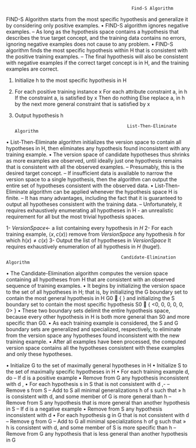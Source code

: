                                                     Find-S Algorithm
FIND-S Algorithm starts from the most specific hypothesis and
generalize it by considering only positive examples.
• FIND-S algorithm ignores negative examples.
– As long as the hypothesis space contains a hypothesis that describes the true target concept,
and the training data contains no errors, ignoring negative examples does not cause to any
problem.
• FIND-S algorithm finds the most specific hypothesis within H that is
consistent with the positive training examples.
– The final hypothesis will also be consistent with negative examples if the correct target
concept is in H, and the training examples are correct.

1. Initialize h to the most specific hypothesis in H
2. For each positive training instance x
For each attribute constraint a, in h
If the constraint a, is satisfied by x
Then do nothing
Else replace a, in h by the next more general constraint that is
satisfied by x
3. Output hypothesis h

                                                  List-Then-Eliminate Algorithm
• List-Then-Eliminate algorithm initializes the version space to contain all
hypotheses in H, then eliminates any hypothesis found inconsistent with
any training example.
• The version space of candidate hypotheses thus shrinks as more
examples are observed, until ideally just one hypothesis remains that is
consistent with all the observed examples.
– Presumably, this is the desired target concept.
– If insufficient data is available to narrow the version space to a single hypothesis, then the
algorithm can output the entire set of hypotheses consistent with the observed data.
• List-Then-Eliminate algorithm can be applied whenever the hypothesis
space H is finite.
– It has many advantages, including the fact that it is guaranteed to output all hypotheses
consistent with the training data.
– Unfortunately, it requires exhaustively enumerating all hypotheses in H - an unrealistic
requirement for all but the most trivial hypothesis spaces.

1- $VersionSpace \leftarrow$ a list containing every hypothesis in $H$
2- For each training example, $\langle x, c(x) \rangle$
remove from $VersionSpace$ any hypothesis $h$ for which $h(x) \neq c(x)$
3- Output the list of hypotheses in $VersionSpace$
It requires exhaustively enumeration of all hypothesis in $H$ (huge!).

                                                Candidate-Elimination Algorithm
• The Candidate-Elimination algorithm computes the version space containing all
hypotheses from H that are consistent with an observed sequence of training examples.
• It begins by initializing the version space to the set of all hypotheses in H; that is, by
initializing the G boundary set to contain the most general hypothesis in H
G0  { <?, ?, ?, ?, ?, ?> }
and initializing the S boundary set to contain the most specific hypothesis
S0  { <0, 0, 0, 0, 0, 0> }
• These two boundary sets delimit the entire hypothesis space, because every other
hypothesis in H is both more general than S0 and more specific than G0.
• As each training example is considered, the S and G boundary sets are generalized and
specialized, respectively, to eliminate from the version space any hypotheses found
inconsistent with the new training example. 
• After all examples have been processed, the computed version space contains all the
hypotheses consistent with these examples and only these hypotheses.

• Initialize G to the set of maximally general hypotheses in H
• Initialize S to the set of maximally specific hypotheses in H
• For each training example d, do
– If d is a positive example
• Remove from G any hypothesis inconsistent with d ,
• For each hypothesis s in S that is not consistent with d ,-
– Remove s from S
– Add to S all minimal generalizations h of s such that
» h is consistent with d, and some member of G is more general than h
– Remove from S any hypothesis that is more general than another hypothesis in S
– If d is a negative example
• Remove from S any hypothesis inconsistent with d
• For each hypothesis g in G that is not consistent with d
– Remove g from G
– Add to G all minimal specializations h of g such that
» h is consistent with d, and some member of S is more specific than h
– Remove from G any hypothesis that is less general than another hypothesis in G

